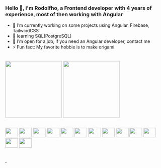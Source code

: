 ### Hello 👋, i'm Rodolfho, a Frontend developer with 4 years of experience, most of then working with Angular

- 🔭 I’m currently working on some projects using Angular, Firebase, TailwindCSS
- 🌱 learning SQL(PostgreSQL)
- 👯 I’m open for a job, if you need an Angular developer, contact me
- ⚡ Fun fact: My favorite hobbie is to make origami

##

<div>
  <a href="https://github.com/Rodolfho7"></a>
  <img height="180em" src="https://github-readme-stats.vercel.app/api?username=rodolfho7&show_icons=true&theme=radical" alt="">
  <img height="180em" src="https://github-readme-stats.vercel.app/api/top-langs/?username=rodolfho7&theme=radical" alt="">
</div>

##

<div style="display: inline-block;">
  <img height="30" width="40" src="https://cdn.jsdelivr.net/gh/devicons/devicon/icons/angularjs/angularjs-original.svg" />
  <img height="30" width="40" src="https://cdn.jsdelivr.net/gh/devicons/devicon/icons/typescript/typescript-original.svg" />
  <img height="30" width="40" src="https://cdn.jsdelivr.net/gh/devicons/devicon/icons/javascript/javascript-original.svg" />
  <img height="30" width="40" src="https://cdn.jsdelivr.net/gh/devicons/devicon/icons/html5/html5-original.svg" />
  <img height="30" width="40" src="https://cdn.jsdelivr.net/gh/devicons/devicon/icons/css3/css3-original.svg" />
  <img height="30" width="40" src="https://cdn.jsdelivr.net/gh/devicons/devicon/icons/sass/sass-original.svg" />
  <img height="30" width="40" src="https://cdn.jsdelivr.net/gh/devicons/devicon/icons/tailwindcss/tailwindcss-plain.svg" />
  <img height="30" width="40"  src="https://cdn.jsdelivr.net/gh/devicons/devicon/icons/bootstrap/bootstrap-original.svg" />
  <img height="30" width="40" src="https://cdn.jsdelivr.net/gh/devicons/devicon/icons/docker/docker-original-wordmark.svg" />
  <img height="30" width="40" src="https://cdn.jsdelivr.net/gh/devicons/devicon/icons/firebase/firebase-plain.svg" />
  <img height="30" width="40" src="https://cdn.jsdelivr.net/gh/devicons/devicon/icons/nodejs/nodejs-original.svg" />
  <img height="30" width="40" src="https://cdn.jsdelivr.net/gh/devicons/devicon/icons/postgresql/postgresql-original-wordmark.svg" />
  <img height="30" width="40" src="https://cdn.jsdelivr.net/gh/devicons/devicon/icons/react/react-original-wordmark.svg" />
</div>

##

<div>
  <a href="https://www.linkedin.com/in/rodolfhoazevedo/" target="_blank">
    <img src="https://img.shields.io/badge/LinkedIn-0077B5?style=for-the-badge&logo=linkedin&logoColor=white" alt="" srcset="">
  </a>
  <a href="mailto:rodolfhoazevedo@gmail.com">
    <img src="https://img.shields.io/badge/Gmail-D14836?style=for-the-badge&logo=gmail&logoColor=white" alt="">
  </a>
</div>
